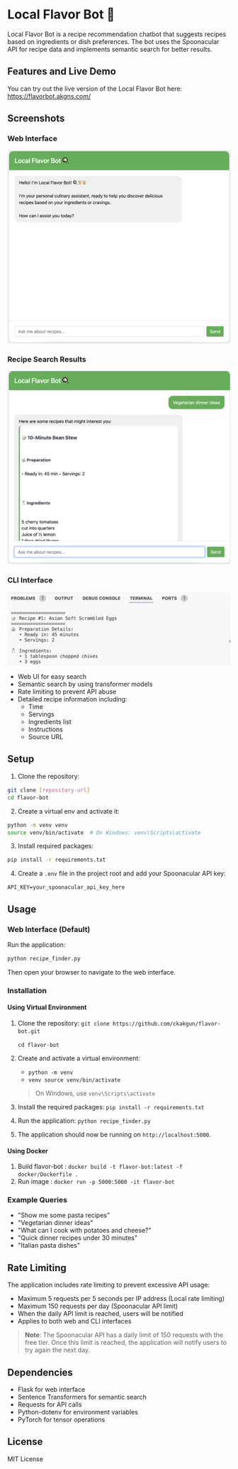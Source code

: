 # Local Flavor Bot 🍳

Local Flavor Bot is a recipe recommendation chatbot that suggests recipes based on ingredients or dish preferences. The bot uses the Spoonacular API for recipe data and implements semantic search for better results.

## Features and Live Demo
You can try out the live version of the Local Flavor Bot here: https://flavorbot.akgns.com/

## Screenshots
### Web Interface
![Web Interface](assets/web_interface.png)

### Recipe Search Results
![Recipe Results](assets/recipe_results.png)

### CLI Interface
![CLI Interface](assets/cli_interface.png)

- Web UI for easy search
- Semantic search by using transformer models
- Rate limiting to prevent API abuse
- Detailed recipe information including:
    - Time
    - Servings
    - Ingredients list
    - Instructions
    - Source URL

## Setup

1. Clone the repository:
```bash
git clone [repository-url]
cd flavor-bot
```

2. Create a virtual env and activate it:
```bash
python -m venv venv
source venv/bin/activate  # On Windows: venv\Scripts\activate
```

3. Install required packages:
```bash
pip install -r requirements.txt
```

4. Create a `.env` file in the project root and add your Spoonacular API key:
```
API_KEY=your_spoonacular_api_key_here
```

## Usage

### Web Interface (Default)
Run the application:
```bash
python recipe_finder.py
```
Then open your browser to navigate to the web interface.

### Installation

#### Using Virtual Environment

1. Clone the repository: `git clone https://github.com/ckakgun/flavor-bot.git`

    `cd flavor-bot`

2. Create and activate a virtual environment: 
    * `python -m venv` 
    * `venv source venv/bin/activate` 
    >  On Windows, use `venv\Scripts\activate`


3. Install the required packages: `pip install -r requirements.txt`

4. Run the application: `python recipe_finder.py`

5. The application should now be running on `http://localhost:5000`.

#### Using Docker
1) Build flavor-bot : `docker build -t flavor-bot:latest -f docker/Dockerfile .`
2) Run image : `docker run -p 5000:5000 -it flavor-bot`


### Example Queries
- "Show me some pasta recipes"
- "Vegetarian dinner ideas"
- "What can I cook with potatoes and cheese?"
- "Quick dinner recipes under 30 minutes"
- "Italian pasta dishes"

## Rate Limiting
The application includes rate limiting to prevent excessive API usage:
- Maximum 5 requests per 5 seconds per IP address (Local rate limiting)
- Maximum 150 requests per day (Spoonacular API limit)
- When the daily API limit is reached, users will be notified
- Applies to both web and CLI interfaces

> **Note**: The Spoonacular API has a daily limit of 150 requests with the free tier. Once this limit is reached, the application will notify users to try again the next day.

## Dependencies
- Flask for web interface
- Sentence Transformers for semantic search
- Requests for API calls
- Python-dotenv for environment variables
- PyTorch for tensor operations

## License
MIT License
